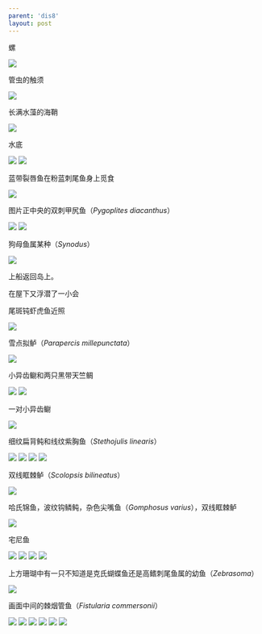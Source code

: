 ```yaml
---
parent: 'dis8'
layout: post
---
```


螺

<img class='disc' src='https://lykoseremos.github.io/gmalb-01/dis8/333.jpg'>

管虫的触须

<img class='disc' src='https://lykoseremos.github.io/gmalb-01/dis8/334.jpg'>

长满水藻的海鞘

<img class='disc' src='https://lykoseremos.github.io/gmalb-01/dis8/335.jpg'>

水底

<img class='disc' src='https://lykoseremos.github.io/gmalb-01/dis8/336.jpg'>

<img class='disc' src='https://lykoseremos.github.io/gmalb-01/dis8/337.jpg'>

蓝带裂唇鱼在粉蓝刺尾鱼身上觅食

<img class='disc' src='https://lykoseremos.github.io/gmalb-01/dis8/338.jpg'>

图片正中央的双刺甲尻鱼（<i>Pygoplites diacanthus</i>）

<img class='disc' src='https://lykoseremos.github.io/gmalb-01/dis8/339.jpg'>

<img class='disc' src='https://lykoseremos.github.io/gmalb-01/dis8/340.jpg'>

狗母鱼属某种（<i>Synodus</i>）

<img class='disc' src='https://lykoseremos.github.io/gmalb-01/dis8/341.jpg'>

上船返回岛上。

在屋下又浮潜了一小会

尾斑钝虾虎鱼近照

<img class='disc' src='https://lykoseremos.github.io/gmalb-01/dis8/342.jpg'>

雪点拟鲈（<i>Parapercis millepunctata</i>）

<img class='disc' src='https://lykoseremos.github.io/gmalb-01/dis8/343.jpg'>

小异齿鳚和两只黑带天竺鲷

<img class='disc' src='https://lykoseremos.github.io/gmalb-01/dis8/344.jpg'>

<img class='disc' src='https://lykoseremos.github.io/gmalb-01/dis8/345.jpg'>

一对小异齿鳚

<img class='disc' src='https://lykoseremos.github.io/gmalb-01/dis8/346.jpg'>

细纹扁背鲀和线纹紫胸鱼（<i>Stethojulis linearis</i>）

<img class='disc' src='https://lykoseremos.github.io/gmalb-01/dis8/347.jpg'>

<img class='disc' src='https://lykoseremos.github.io/gmalb-01/dis8/348.jpg'>

<img class='disc' src='https://lykoseremos.github.io/gmalb-01/dis8/349.jpg'>

<img class='disc' src='https://lykoseremos.github.io/gmalb-01/dis8/350.jpg'>

双线眶棘鲈（<i>Scolopsis bilineatus</i>）

<img class='disc' src='https://lykoseremos.github.io/gmalb-01/dis8/351.jpg'>

哈氏锦鱼，波纹钩鳞鲀，杂色尖嘴鱼（<i>Gomphosus varius</i>），双线眶棘鲈

<img class='disc' src='https://lykoseremos.github.io/gmalb-01/dis8/352.jpg'>

宅尼鱼

<img class='disc' src='https://lykoseremos.github.io/gmalb-01/dis8/353.jpg'>

<img class='disc' src='https://lykoseremos.github.io/gmalb-01/dis8/354.jpg'>

<img class='disc' src='https://lykoseremos.github.io/gmalb-01/dis8/355.jpg'>

<img class='disc' src='https://lykoseremos.github.io/gmalb-01/dis8/356.jpg'>

上方珊瑚中有一只不知道是克氏蝴蝶鱼还是高鳍刺尾鱼属的幼鱼（<i>Zebrasoma</i>）

<img class='disc' src='https://lykoseremos.github.io/gmalb-01/dis8/357.jpg'>

画面中间的棘烟管鱼（<i>Fistularia commersonii</i>）

<img class='disc' src='https://lykoseremos.github.io/gmalb-01/dis8/358.jpg'>

<img class='disc' src='https://lykoseremos.github.io/gmalb-01/dis8/359.jpg'>

<img class='disc' src='https://lykoseremos.github.io/gmalb-01/dis8/360.jpg'>

<img class='disc' src='https://lykoseremos.github.io/gmalb-01/dis8/361.jpg'>

<img class='disc' src='https://lykoseremos.github.io/gmalb-01/dis8/362.jpg'>

<img class='disc' src='https://lykoseremos.github.io/gmalb-01/dis8/363.jpg'>
